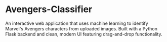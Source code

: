 # Avengers-Classifier
An interactive web application that uses machine learning to identify Marvel's Avengers characters from uploaded images. Built with a Python Flask backend and clean, modern UI featuring drag-and-drop functionality.
